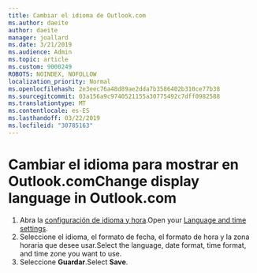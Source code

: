 ```yaml
---
title: Cambiar el idioma de Outlook.com
ms.author: daeite
author: daeite
manager: joallard
ms.date: 3/21/2019
ms.audience: Admin
ms.topic: article
ms.custom: 9000249
ROBOTS: NOINDEX, NOFOLLOW
localization_priority: Normal
ms.openlocfilehash: 2e3eec76a48d89ae2dda7b3586402b310ce77b38
ms.sourcegitcommit: 03a156a9c9740521155a30775492c7dff0982588
ms.translationtype: MT
ms.contentlocale: es-ES
ms.lasthandoff: 03/22/2019
ms.locfileid: "30785163"
---
```

# <a name="change-display-language-in-outlookcom"></a><span data-ttu-id="d6393-102">Cambiar el idioma para mostrar en Outlook.com</span><span class="sxs-lookup"><span data-stu-id="d6393-102">Change display language in Outlook.com</span></span>

1. <span data-ttu-id="d6393-103">Abra la [configuración de idioma y hora](https://outlook.live.com/mail/options/general/timeAndLanguage/regional).</span><span class="sxs-lookup"><span data-stu-id="d6393-103">Open your [Language and time settings](https://outlook.live.com/mail/options/general/timeAndLanguage/regional).</span></span>
1. <span data-ttu-id="d6393-104">Seleccione el idioma, el formato de fecha, el formato de hora y la zona horaria que desee usar.</span><span class="sxs-lookup"><span data-stu-id="d6393-104">Select the language, date format, time format, and time zone you want to use.</span></span>
1. <span data-ttu-id="d6393-105">Seleccione **Guardar**.</span><span class="sxs-lookup"><span data-stu-id="d6393-105">Select **Save**.</span></span>